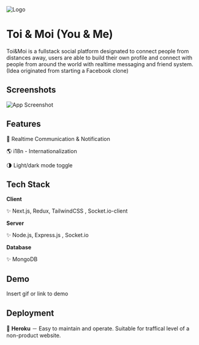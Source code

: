 
![Logo](https://ik.imagekit.io/4liibdxmxfn/images/users/user-peter548604106-cover-1624546491192_fBp5lDxtY)

    
# Toi & Moi (You & Me)

Toi&Moi is a fullstack social platform designated to connect people from distances away, users are able to build their own profile and connect with people from around the world  with realtime messaging and friend system.  (Idea originated from starting a Facebook clone)
## Screenshots

![App Screenshot](https://via.placeholder.com/468x300?text=App+Screenshot+Here)

  
## Features

📱       Realtime Communication & Notification

🌎      i18n - Internationalization

🌗   Light/dark mode toggle

  
## Tech Stack

**Client** 

✨   Next.js, Redux, TailwindCSS , Socket.io-client

**Server** 

✨ Node.js, Express.js , Socket.io

**Database** 

✨ MongoDB

  
## Demo

Insert gif or link to demo

  
## Deployment

🌟 **Heroku**
－ Easy to maintain and operate. Suitable for traffical level of a non-product website.

  
